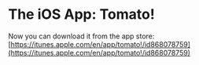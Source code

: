 The iOS App: Tomato!
===========
Now you can download it from the app store: [https://itunes.apple.com/en/app/tomato!/id868078759](https://itunes.apple.com/en/app/tomato!/id868078759)
